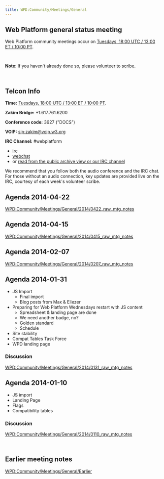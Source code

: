 ```yaml
---
title: WPD:Community/Meetings/General
---
```

<h2><span class="mw-headline" id="Web_Platform_general_status_meeting">Web Platform general status meeting</span></h2>
<p>Web Platform community meetings occur on <a rel="nofollow" class="external text" href="http://everytimezone.com/#2014-2-25,1800">Tuesdays, 18:00 UTC / 13:00 ET / 10:00 PT</a>. 
</p><p><br />
</p>
<div class="note">
<p><b>Note</b>:  If you haven't already done so, please volunteer to scribe. 
</p>
</div>
<p><br />
</p>
<h2><span class="mw-headline" id="Telcon_Info">Telcon Info</span></h2>
<p><b>Time:</b> <a rel="nofollow" class="external text" href="http://everytimezone.com/#2014-2-25,1800">Tuesdays, 18:00 UTC / 13:00 ET / 10:00 PT</a>. 
</p><p><b>Zakim Bridge:</b> +1.617.761.6200
</p><p><b>Conference code:</b> 3627 ("DOCS") 
</p><p><b>VOIP:</b>  <a rel="nofollow" class="external free" href="sip:zakim@voip.w3.org">sip:zakim@voip.w3.org</a>
</p><p><b>IRC Channel:</b> #webplatform
</p>
<ul><li> <a rel="nofollow" class="external text" href="irc://irc.freenode.net/webplatform">irc</a></li>
<li> <a rel="nofollow" class="external text" href="http://webchat.freenode.net/?channels=#webplatform">webchat</a></li>
<li> or <a rel="nofollow" class="external text" href="http://www.webplatform.org/talk/chatlogs/#home">read from the public archive view or our IRC channel</a></li></ul>
<p>We recommend that you follow both the audio conference and the IRC chat.  For those without an audio connection, key updates are provided live on the IRC, courtesy of each week's volunteer scribe.
</p>
<h2><span class="mw-headline" id="Agenda_2014-04-22">Agenda 2014-04-22</span></h2>
<p><a href="/wiki/WPD:Community/Meetings/General/2014/0422_raw_mtg_notes" title="WPD:Community/Meetings/General/2014/0422 raw mtg notes">WPD:Community/Meetings/General/2014/0422_raw_mtg_notes</a>
</p>
<h2><span class="mw-headline" id="Agenda_2014-04-15">Agenda 2014-04-15</span></h2>
<p><a href="/wiki/WPD:Community/Meetings/General/2014/0415_raw_mtg_notes" title="WPD:Community/Meetings/General/2014/0415 raw mtg notes">WPD:Community/Meetings/General/2014/0415_raw_mtg_notes</a>
</p>
<h2><span class="mw-headline" id="Agenda_2014-02-07">Agenda 2014-02-07</span></h2>
<p><a href="/wiki/WPD:Community/Meetings/General/2014/0207_raw_mtg_notes" title="WPD:Community/Meetings/General/2014/0207 raw mtg notes">WPD:Community/Meetings/General/2014/0207_raw_mtg_notes</a>
</p>
<h2><span class="mw-headline" id="Agenda_2014-01-31">Agenda 2014-01-31</span></h2>
<ul><li> JS Import
<ul><li> Final import</li>
<li> Blog posts from Max &amp; Eliezer</li></ul></li>
<li> Preparing for Web Platform Wednesdays restart with JS content
<ul><li> Spreadsheet &amp; landing page are done</li>
<li> We need another badge, no?</li>
<li> Golden standard</li>
<li> Schedule</li></ul></li>
<li> Site stability</li>
<li> Compat Tables Task Force</li>
<li> WPD landing page</li></ul>
<h3><span class="mw-headline" id="Discussion">Discussion</span></h3>
<p><a href="/wiki/WPD:Community/Meetings/General/2014/0131_raw_mtg_notes" title="WPD:Community/Meetings/General/2014/0131 raw mtg notes">WPD:Community/Meetings/General/2014/0131_raw_mtg_notes</a>
</p>
<h2><span class="mw-headline" id="Agenda_2014-01-10">Agenda 2014-01-10</span></h2>
<ul><li> JS import</li>
<li> Landing Page</li>
<li> Flags</li>
<li> Compatibility tables</li></ul>
<h3><span class="mw-headline" id="Discussion_2">Discussion</span></h3>
<p><a href="/wiki/WPD:Community/Meetings/General/2014/0110_raw_mtg_notes" title="WPD:Community/Meetings/General/2014/0110 raw mtg notes">WPD:Community/Meetings/General/2014/0110_raw_mtg_notes</a>
</p><p><br />
</p>
<h2><span class="mw-headline" id="Earlier_meeting_notes">Earlier meeting notes</span></h2>
<p><a href="/wiki/WPD:Community/Meetings/General/Earlier" title="WPD:Community/Meetings/General/Earlier">WPD:Community/Meetings/General/Earlier</a>
</p>
<!-- 
NewPP limit report
CPU time usage: 0.024 seconds
Real time usage: 0.027 seconds
Preprocessor visited node count: 46/1000000
Preprocessor generated node count: 85/1000000
Post‐expand include size: 102/2097152 bytes
Template argument size: 61/2097152 bytes
Highest expansion depth: 2/40
Expensive parser function count: 0/100
-->

<!-- 
Transclusion expansion time report (%,ms,calls,template)
100.00%    5.374      1 - -total
100.00%    5.374      1 - Template:Note
-->

<!-- Saved in parser cache with key wpwiki:pcache:idhash:6618-0!*!0!!*!*!*!esi=1 and timestamp 20150731074410 and revision id 51870
 -->
